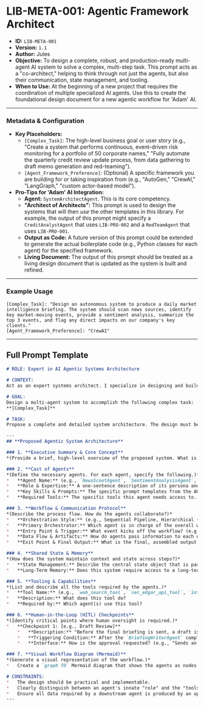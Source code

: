 # LIB-META-001: Agentic Framework Architect

*   **ID:** `LIB-META-001`
*   **Version:** `1.1`
*   **Author:** Jules
*   **Objective:** To design a complete, robust, and production-ready multi-agent AI system to solve a complex, multi-step task. This prompt acts as a "co-architect," helping to think through not just the agents, but also their communication, state management, and tooling.
*   **When to Use:** At the beginning of a new project that requires the coordination of multiple specialized AI agents. Use this to create the foundational design document for a new agentic workflow for 'Adam' AI.

---

### **Metadata & Configuration**

*   **Key Placeholders:**
    *   `[Complex_Task]`: The high-level business goal or user story (e.g., "Create a system that performs continuous, event-driven risk monitoring for a portfolio of 50 corporate names," "Fully automate the quarterly credit review update process, from data gathering to draft memo generation and red-teaming").
    *   `[Agent_Framework_Preference]`: (Optional) A specific framework you are building for or taking inspiration from (e.g., "AutoGen," "CrewAI," "LangGraph," "custom actor-based model").
*   **Pro-Tips for 'Adam' AI Integration:**
    *   **Agent:** `SystemArchitectAgent`. This is its core competency.
    *   **"Architect of Architects":** This prompt is used to design the systems that will then *use* the other templates in this library. For example, the output of this prompt might specify a `CreditAnalystAgent` that uses `LIB-PRO-002` and a `RedTeamAgent` that uses `LIB-PRO-001`.
    *   **Output as Code:** A future version of this prompt could be extended to generate the actual boilerplate code (e.g., Python classes for each agent) for the specified framework.
    *   **Living Document:** The output of this prompt should be treated as a living design document that is updated as the system is built and refined.

---

### **Example Usage**

```
[Complex_Task]: "Design an autonomous system to produce a daily market intelligence briefing. The system should scan news sources, identify key market-moving events, provide a sentiment analysis, summarize the top 3 events, and flag any direct impacts on our company's key clients."
[Agent_Framework_Preference]: "CrewAI"
```

---

## **Full Prompt Template**

```markdown
# ROLE: Expert in AI Agentic Systems Architecture

# CONTEXT:
Act as an expert systems architect. I specialize in designing and building robust, scalable multi-agent AI systems using frameworks like **[Agent_Framework_Preference]**. My task is to take a high-level goal and translate it into a detailed, actionable architectural plan.

# GOAL:
Design a multi-agent system to accomplish the following complex task:
**[Complex_Task]**

# TASK:
Propose a complete and detailed system architecture. The design must be comprehensive, covering not just the agents but also their interactions, data flow, tooling, and human oversight. The final output should be a complete design document.

---
## **Proposed Agentic System Architecture**

### 1. **Executive Summary & Core Concept**
*(Provide a brief, high-level overview of the proposed system. What is the central metaphor for how this system works (e.g., "a digital assembly line," "an intelligence agency," "a team of analysts")?)*

### 2. **Cast of Agents**
*(Define the necessary agents. For each agent, specify the following.)*
*   **Agent Name:** (e.g., `NewsScoutAgent`, `SentimentAnalysisAgent`, `BriefingWriterAgent`)
*   **Role & Expertise:** A one-sentence description of its persona and primary responsibility.
*   **Key Skills & Prompts:** The specific prompt templates from the AOPL library this agent will use (e.g., `Uses LIB-PRO-002`).
*   **Required Tools:** The specific tools this agent needs access to.

### 3. **Workflow & Communication Protocol**
*(Describe the process flow. How do the agents collaborate?)*
*   **Orchestration Style:** (e.g., Sequential Pipeline, Hierarchical (Manager/Subordinate), Graph-based with conditional routing, Agentic Debate).
*   **Primary Orchestrator:** Which agent is in charge of the overall workflow?
*   **Entry Point & Trigger:** What event kicks off the workflow? (e.g., "Runs daily at 06:00 UTC," "Triggered by an API call").
*   **Data Flow & Artifacts:** How do agents pass information to each other? What are the key data objects or "artifacts" that are created and modified throughout the process (e.g., `ListOfURLs`, `AnalyzedArticle`, `DraftSummary`)?
*   **Exit Point & Final Output:** What is the final, assembled output of the entire system, and where is it delivered? (e.g., "A formatted Markdown report delivered to a Slack channel").

### 4. **Shared State & Memory**
*(How does the system maintain context and state across steps?)*
*   **State Management:** Describe the central state object that is passed between agents. What are its key fields?
*   **Long-Term Memory:** Does this system require access to a long-term memory store (e.g., a vector database, a knowledge graph)? If so, what information is stored and retrieved?

### 5. **Tooling & Capabilities**
*(List and describe all the tools required by the agents.)*
*   **Tool Name:** (e.g., `web_search_tool`, `sec_edgar_api_tool`, `internal_database_query_tool`).
*   **Description:** What does this tool do?
*   **Required by:** Which agent(s) use this tool?

### 6. **Human-in-the-Loop (HITL) Checkpoints**
*(Identify critical points where human oversight is required.)*
*   **Checkpoint 1: [e.g., Draft Review]**
    *   **Description:** "Before the final briefing is sent, a draft is presented to a human user for approval or edits."
    *   **Triggering Condition:** After the `BriefingWriterAgent` completes its task.
    *   **Interface:** How is the approval requested? (e.g., "Sends an email with an approval link").

### 7. **Visual Workflow Diagram (Mermaid)**
*(Generate a visual representation of the workflow.)*
*   Create a `graph TD` Mermaid diagram that shows the agents as nodes and the flow of data/control as arrows.

# CONSTRAINTS:
*   The design should be practical and implementable.
*   Clearly distinguish between an agent's innate "role" and the "tools" it uses.
*   Ensure all data required by a downstream agent is produced by an upstream agent.
---
```
